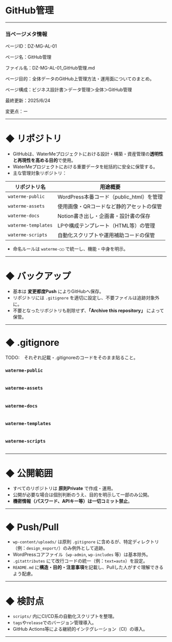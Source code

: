 # GitHub管理

---

### 当ページメタ情報

ページID：DZ-MG-AL-01

ページ名：GitHub管理

ファイル名：DZ-MG-AL-01_GitHub管理.md

ページ目的：全体データのGitHub上管理方法・運用面についてのまとめ。

ページ構成：ビジネス設計書＞データ管理＞全体＞GitHub管理

最終更新：2025/6/24

変更点：ー

---

# ◆ リポジトリ

- GitHubは、WaterMeプロジェクトにおける設計・構築・資産管理の**透明性と再現性を高める目的**で使用。
- WaterMeプロジェクトにおける重要データを総括的に安全に保管する。
- 主な管理対象リポジトリ：

| **リポジトリ名** | **用途概要** |
| --- | --- |
| `waterme-public` | WordPress本番コード（public_html）を管理 |
| `waterme-assets` | 使用画像・QRコードなど静的アセットの保管 |
| `waterme-docs` | Notion書き出し・企画書・設計書の保存 |
| `waterme-templates` | LPや構成テンプレート（HTML等）の管理 |
| `waterme-scripts` | 自動化スクリプトや運用補助コードの保管 |
- 命名ルールは `waterme-◯◯` で統一し、機能・中身を明示。

---

# ◆ バックアップ

- 基本は **変更都度Push** によりGitHubへ保存。
- リポジトリには `.gitignore` を適切に設定し、不要ファイルは追跡対象外に。
- 不要となったリポジトリも削除せず、**「Archive this repository」** によって保管。

---

# ◆ .gitignore

TODO:　それぞれ記載・.gitignoreのコードをそのまま貼ること。

### `waterme-public`

```

```

### `waterme-assets`

```

```

### `waterme-docs`

```

```

### `waterme-templates`

```

```

### `waterme-scripts`

```

```

---

# ◆ 公開範囲

- すべてのリポジトリは **原則Private** で作成・運用。
- 公開が必要な場合は個別判断のうえ、目的を明示して一部のみ公開。
- **機密情報（パスワード、APIキー等）は一切コミット禁止**。

---

# ◆ Push/Pull

- `wp-content/uploads/` は原則 `.gitignore` に含めるが、特定ディレクトリ（例：`design_export/`）のみ例外として追跡。
- WordPressコアファイル（`wp-admin`, `wp-includes` 等）は基本除外。
- `.gitattributes` にて改行コードの統一（例：`text=auto`）を設定。
- `README.md` に**構造・目的・注意事項**を記載し、Pullした人がすぐ理解できるよう配慮。

---

# ◆ 検討点

- `scripts/` 内にCI/CD系の自動化スクリプトを整理。
- `tags`や`release`でのバージョン管理導入。
- GitHub Actions等による継続的インテグレーション（CI）の導入。

---